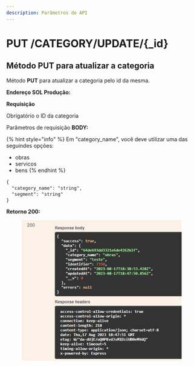 ```yaml
---
description: Parâmetros de API
---
```


# PUT /CATEGORY/UPDATE/{\_id}

## Método PUT para atualizar a categoria

Método **PUT** para atualizar a categoria pelo id da mesma.

**Endereço SOL Produção:**&#x20;

**Requisição**

Obrigatório o ID da categoria

Parâmetros de requisição **BODY:**

{% hint style="info" %}
Em "category\_name", você deve utilizar uma das seguindes opções:

* obras
* servicos
* bens
{% endhint %}

```
{
  "category_name": "string",
  "segment": "string"
}
```

**Retorno 200:**

<figure><img src="../../.gitbook/assets/Screenshot_5 (5).png" alt=""><figcaption></figcaption></figure>

